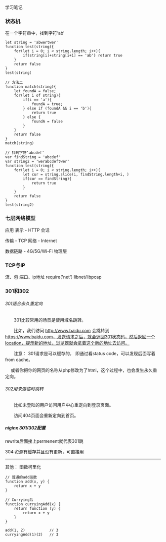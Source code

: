 学习笔记
### 状态机
在一个字符串中，找到字符‘ab’
```
let string = 'abwertwer'
function test(string){
	for(let i = 0; i < string.length; i++){
		if(string[i]+string[i+1] == 'ab') return true 
	}
	return false
}
test(string)

// 方法二
function match(string){
	let foundA = false;
	for(let i of string){
		if(i == 'a'){
			foundA = true;
		} else if (foundA && i == 'b'){
			return true
		} else {
			foundA = false
		}
	}
	return false
}
match(string)

// 找到字符‘abcdef’
var findString = 'abcdef'
var string2 = 'werabcdeftwer'
function test(string){
	for(let i = 0; i < string.length; i++){
		let cur = string.slice(i, findString.length+i, )
		if(cur == findString){
			return true 
		} 
	}
	return false
}
test(string2)

```
### 七层网络模型
应用
表示 - HTTP
会话

传输 - TCP
网络 - Internet

数据链路 - 4G/5G/Wi-Fi 
物理层

### TCP与IP
流、包
端口、ip地址
require('net')
libnet/libpcap


### 301和302
###### 301适合永久重定向
　　301比较常用的场景是使用域名跳转。

　　比如，我们访问 http://www.baidu.com 会跳转到 https://www.baidu.com，发送请求之后，就会返回301状态码，然后返回一个location，提示新的地址，浏览器就会拿着这个新的地址去访问。 

　　注意： 301请求是可以缓存的， 即通过看status code，可以发现后面写着from cache。

　    或者你把你的网页的名称从php修改为了html，这个过程中，也会发生永久重定向。

###### 302用来做临时跳转
　　比如未登陆的用户访问用户中心重定向到登录页面。

　　访问404页面会重新定向到首页。 

##### niginx 301/302配置

rewrite后面接上permenent就代表301跳

304:资源有缓存并且没有更新，可直接用

-----

其他：
函数柯里化
```
// 普通的add函数
function add(x, y) {
    return x + y
}

// Currying后
function curryingAdd(x) {
    return function (y) {
        return x + y
    }
}

add(1, 2)           // 3
curryingAdd(1)(2)   // 3
```